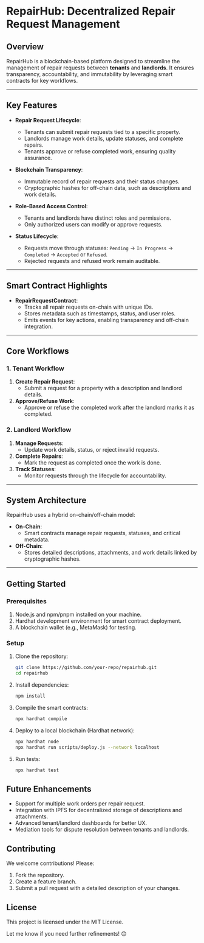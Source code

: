 # **RepairHub: Decentralized Repair Request Management**

## **Overview**
RepairHub is a blockchain-based platform designed to streamline the management of repair requests between **tenants** and **landlords**. It ensures transparency, accountability, and immutability by leveraging smart contracts for key workflows.

---

## **Key Features**
- **Repair Request Lifecycle**:
  - Tenants can submit repair requests tied to a specific property.
  - Landlords manage work details, update statuses, and complete repairs.
  - Tenants approve or refuse completed work, ensuring quality assurance.

- **Blockchain Transparency**:
  - Immutable record of repair requests and their status changes.
  - Cryptographic hashes for off-chain data, such as descriptions and work details.

- **Role-Based Access Control**:
  - Tenants and landlords have distinct roles and permissions.
  - Only authorized users can modify or approve requests.

- **Status Lifecycle**:
  - Requests move through statuses: `Pending` → `In Progress` → `Completed` → `Accepted` or `Refused`.
  - Rejected requests and refused work remain auditable.

---

## **Smart Contract Highlights**
- **RepairRequestContract**:
  - Tracks all repair requests on-chain with unique IDs.
  - Stores metadata such as timestamps, status, and user roles.
  - Emits events for key actions, enabling transparency and off-chain integration.

---

## **Core Workflows**

### **1. Tenant Workflow**
1. **Create Repair Request**:
   - Submit a request for a property with a description and landlord details.
2. **Approve/Refuse Work**:
   - Approve or refuse the completed work after the landlord marks it as completed.

### **2. Landlord Workflow**
1. **Manage Requests**:
   - Update work details, status, or reject invalid requests.
2. **Complete Repairs**:
   - Mark the request as completed once the work is done.
3. **Track Statuses**:
   - Monitor requests through the lifecycle for accountability.

---

## **System Architecture**
RepairHub uses a hybrid on-chain/off-chain model:
- **On-Chain**:
  - Smart contracts manage repair requests, statuses, and critical metadata.
- **Off-Chain**:
  - Stores detailed descriptions, attachments, and work details linked by cryptographic hashes.

---

## **Getting Started**

### **Prerequisites**
1. Node.js and npm/pnpm installed on your machine.
2. Hardhat development environment for smart contract deployment.
3. A blockchain wallet (e.g., MetaMask) for testing.

### **Setup**
1. Clone the repository:

    ```bash
    git clone https://github.com/your-repo/repairhub.git
    cd repairhub
    ```

2. Install dependencies:

    ```bash
    npm install
    ```

3. Compile the smart contracts:

    ```bash
    npx hardhat compile
    ```

4. Deploy to a local blockchain (Hardhat network):

    ```bash
    npx hardhat node
    npx hardhat run scripts/deploy.js --network localhost
    ```

5. Run tests:

    ```bash
    npx hardhat test
    ```

## Future Enhancements
- Support for multiple work orders per repair request.
- Integration with IPFS for decentralized storage of descriptions and attachments.
- Advanced tenant/landlord dashboards for better UX.
- Mediation tools for dispute resolution between tenants and landlords.

## Contributing
We welcome contributions! Please:

1. Fork the repository.
2. Create a feature branch.
3. Submit a pull request with a detailed description of your changes.

## License
This project is licensed under the MIT License.

Let me know if you need further refinements! 😊





